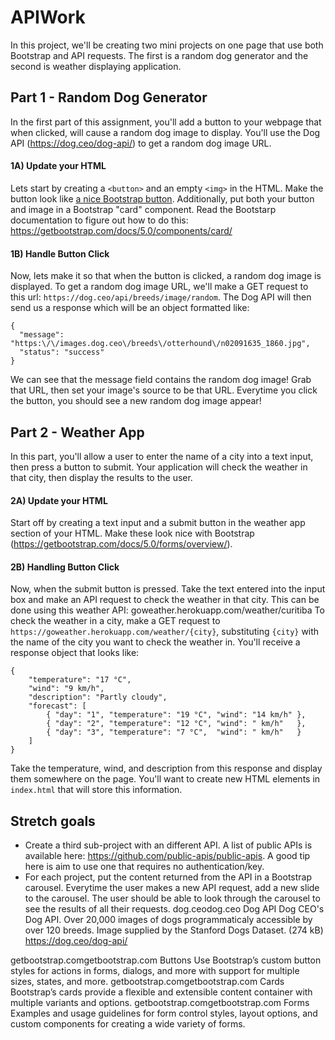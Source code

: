 # APIWork
In this project, we'll be creating two mini projects on one page that use both Bootstrap and API requests. The first is a random dog generator and the second is weather displaying application.
## Part 1 - Random Dog Generator
In the first part of this assignment, you'll add a button to your webpage that
when clicked, will cause a random dog image to display. You'll use the Dog API (https://dog.ceo/dog-api/) to get a random dog image URL.
#### 1A) Update your HTML
Lets start by creating a `<button>` and an empty `<img>` in the HTML.
Make the button look like [a nice Bootstrap button](https://getbootstrap.com/docs/5.0/components/buttons/).
Additionally, put both your button and image in a Bootstrap "card"
component. Read the Bootstarp documentation to figure out how to do this: https://getbootstrap.com/docs/5.0/components/card/
#### 1B) Handle Button Click
Now, lets make it so that when the button is clicked, a random dog image is displayed.
To get a random dog image URL, we'll make a GET request to this url: `https://dog.ceo/api/breeds/image/random`. The Dog API will then send us a response which will be
an object formatted like:
```
{
  "message": "https:\/\/images.dog.ceo\/breeds\/otterhound\/n02091635_1860.jpg",
  "status": "success"
}
```
We can see that the message field contains the random dog image! Grab that URL, then set
your image's source to be that URL.
Everytime you click the button, you should see a new random dog image appear!
## Part 2 - Weather App
In this part, you'll allow a user to enter the name of a city into a text input,
then press a button to submit. Your application will check the weather in that city,
then display the results to the user.
#### 2A) Update your HTML
Start off by creating a text input and a submit button in the weather app section of your
HTML. Make these look nice with Bootstrap (https://getbootstrap.com/docs/5.0/forms/overview/).
#### 2B) Handling Button Click
Now, when the submit button is pressed. Take the text entered into the input box
and make an API request to check the weather in that city.
This can be done using this weather API: goweather.herokuapp.com/weather/curitiba
To check the weather in a city, make a GET request to `https://goweather.herokuapp.com/weather/{city}`,
substituting `{city}` with the name of the city you want to check the weather in.
You'll receive a response object that looks like:
```
{
    "temperature": "17 °C",
    "wind": "9 km/h",
    "description": "Partly cloudy",
    "forecast": [
        { "day": "1", "temperature": "19 °C", "wind": "14 km/h" },
        { "day": "2", "temperature": "12 °C", "wind": " km/h"   },
        { "day": "3", "temperature": "7 °C",  "wind": " km/h"   }
    ]
}
```
Take the temperature, wind, and description from this response and display them
somewhere on the page. You'll want to create new HTML elements in `index.html` that
will store this information.
## Stretch goals
* Create a third sub-project with an different API. A list of public
APIs is available here: https://github.com/public-apis/public-apis. A good tip here is aim to
use one that requires no authentication/key.
* For each project, put the content returned from the API in a Bootstrap carousel.
Everytime the user makes a new API request, add a new slide to the carousel. The user
should be able to look through the carousel to see the results of all their requests.
dog.ceodog.ceo
Dog API
Dog CEO's Dog API. Over 20,000 images of dogs programmaticaly accessible by over 120 breeds. Image supplied by the Stanford Dogs Dataset. (274 kB)
https://dog.ceo/dog-api/

getbootstrap.comgetbootstrap.com
Buttons
Use Bootstrap’s custom button styles for actions in forms, dialogs, and more with support for multiple sizes, states, and more.
getbootstrap.comgetbootstrap.com
Cards
Bootstrap’s cards provide a flexible and extensible content container with multiple variants and options.
getbootstrap.comgetbootstrap.com
Forms
Examples and usage guidelines for form control styles, layout options, and custom components for creating a wide variety of forms.

